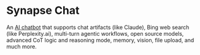 # Synapse Chat

An [AI chatbot](https://ai-chat-artifacts.onrender.com/) that supports chat artifacts (like Claude), Bing web search (like Perplexity.ai), multi-turn agentic workflows, open source models, advanced CoT logic and reasoning mode, memory, vision, file upload, and much more.
